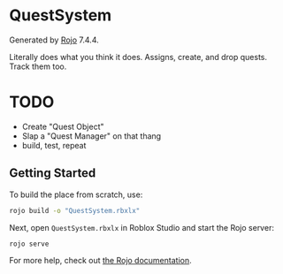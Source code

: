 # QuestSystem
Generated by [Rojo](https://github.com/rojo-rbx/rojo) 7.4.4.

Literally does what you think it does. Assigns, create, and drop quests. Track them too.

# TODO
* Create "Quest Object"
* Slap a "Quest Manager" on that thang
* build, test, repeat 

## Getting Started
To build the place from scratch, use:

```bash
rojo build -o "QuestSystem.rbxlx"
```

Next, open `QuestSystem.rbxlx` in Roblox Studio and start the Rojo server:

```bash
rojo serve
```

For more help, check out [the Rojo documentation](https://rojo.space/docs).